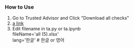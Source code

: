 ### How to Use
1. Go to Trusted Advisor and Click "Download all checks"
2. [a link](https://github.com/user/repo/parklikepark/Trusted_Advisor/pic/pic/ta1.png)
3. Edit filename in ta.py or ta.ipynb<br>
   fileName='all (5).xlsx'<br>
   lang='한글' # 한글 or 영어

  
